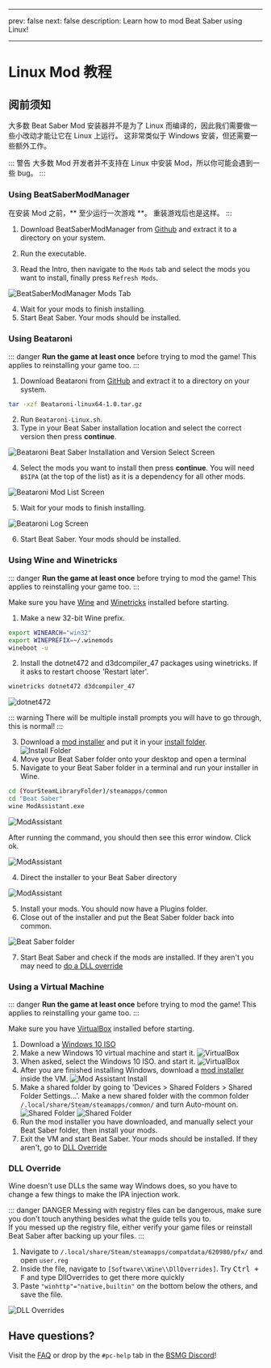 - - -
prev: false next: false description: Learn how to mod Beat Saber using Linux!
- - -

# Linux Mod 教程

## 阅前须知

大多数 Beat Saber Mod 安装器并不是为了 Linux 而编译的，因此我们需要做一些小改动才能让它在 Linux 上运行。 这非常类似于 Windows 安装，但还需要一些额外工作。

::: 警告
大多数 Mod 开发者并不支持在 Linux 中安装 Mod，所以你可能会遇到一些 bug。
:::

### Using BeatSaberModManager

在安装 Mod 之前，** 至少运行一次游戏 **。 重装游戏后也是这样。 :::

1. Download BeatSaberModManager from [Github](https://github.com/affederaffe/BeatSaberModManager/releases) and extract it to a directory on your system.

2. Run the executable.
3. Read the Intro, then navigate to the `Mods` tab and select the mods you want to install, finally press `Refresh Mods`.

![BeatSaberModManager Mods Tab](/.assets/images/beginners-guide/beatsabermodmanager.png)

4. Wait for your mods to finish installing.
5. Start Beat Saber. Your mods should be installed.

### Using Beataroni

::: danger **Run the game at least once** before trying to mod the game! This applies to reinstalling your game too. :::

1. Download Beataroni from [GitHub](https://github.com/geefr/beatsaber-linux-goodies/releases) and extract it to a directory on your system.

```sh
tar -xzf Beataroni-linux64-1.0.tar.gz
```

2. Run `Beataroni-Linux.sh`.
3. Type in your Beat Saber installation location and select the correct version then press **continue**.

![Beataroni Beat Saber Installation and Version Select Screen](/.assets/images/modding/beataroni-start.png)

4. Select the mods you want to install then press **continue**. You will need `BSIPA` (at the top of the list) as it is a dependency for all other mods.

![Beataroni Mod List Screen](/.assets/images/modding/beataroni-mod-list.png)

5. Wait for your mods to finish installing.

![Beataroni Log Screen](/.assets/images/modding/beataroni-end.png)

6. Start Beat Saber. Your mods should be installed.

### Using Wine and Winetricks

::: danger **Run the game at least once** before trying to mod the game! This applies to reinstalling your game too. :::

Make sure you have [Wine](https://wiki.winehq.org/Download) and [Winetricks](https://github.com/Winetricks/winetricks/blob/master/README.md) installed before starting.

1. Make a new 32-bit Wine prefix.

```bash
export WINEARCH="win32"
export WINEPREFIX=~/.winemods
wineboot -u
```

2. Install the dotnet472 and d3dcompiler_47 packages using winetricks. If it asks to restart choose 'Restart later'.

```bash
winetricks dotnet472 d3dcompiler_47
```

![dotnet472](/.assets/images/beginners-guide/dotnet472.png)

::: warning
There will be multiple install prompts you will have to go through, this is normal!
:::

3. Download a [mod installer](/pc-modding.md#installers) and put it in your [install folder](/faq/install-folder.md). <br/>![Install Folder](/.assets/images/beginners-guide/linuxMAInstall.png)
4. Move your Beat Saber folder onto your desktop and open a terminal
5. Navigate to your Beat Saber folder in a terminal and run your installer in Wine.

```sh
cd (YourSteamLibraryFolder)/steamapps/common
cd "Beat Saber"
wine ModAssistant.exe
```

![ModAssistant](/.assets/images/beginners-guide/linuxRunWine.png)

After running the command, you should then see this error window. Click ok.

![ModAssistant](/.assets/images/beginners-guide/linuxMAnoInstall.png)

4. Direct the installer to your Beat Saber directory

![ModAssistant](/.assets/images/beginners-guide/linuxGameDirectory.png)

5. Install your mods. You should now have a Plugins folder.
6. Close out of the installer and put the Beat Saber folder back into common.

![Beat Saber folder](/.assets/images/beginners-guide/linuxDirectoryCommon.png)

7. Start Beat Saber and check if the mods are installed. If they aren't you may need to [do a DLL override](#dll-override)

### Using a Virtual Machine

::: danger **Run the game at least once** before trying to mod the game! This applies to reinstalling your game too. :::

Make sure you have [VirtualBox](https://www.virtualbox.org/wiki/Linux_Downloads) installed before starting.

1. Download a [Windows 10 ISO](https://www.microsoft.com/en-us/software-download/windows10ISO)
2. Make a new Windows 10 virtual machine and start it. ![VirtualBox](/.assets/images/beginners-guide/linuxVirtualBox.png)
3. When asked, select the Windows 10 ISO. and start it. ![VirtualBox](/.assets/images/beginners-guide/linuxVBwinInstall.png)
4. After you are finished installing Windows, download a [mod installer](/beginners-guide.md#installers) inside the VM. ![Mod Assistant Install](/.assets/images/beginners-guide/linuxVBMAdownload.png)
5. Make a shared folder by going to 'Devices > Shared Folders > Shared Folder Settings...'. Make a new shared folder with the common folder `/.local/share/Steam/steamapps/common/` and turn Auto-mount on. ![Shared Folder](/.assets/images/beginners-guide/linuxVBsharedfolder.png) ![Shared Folder](/.assets/images/beginners-guide/linuxVBfolderautomount.png)
6. Run the mod installer you have downloaded, and manually select your Beat Saber folder, then install your mods.
7. Exit the VM and start Beat Saber. Your mods should be installed. If they aren't, go to [DLL Override](#dll-override)

### DLL Override

Wine doesn't use DLLs the same way Windows does, so you have to change a few things to make the IPA injection work.

::: danger DANGER Messing with registry files can be dangerous, make sure you don't touch anything besides what the guide tells you to.  
If you messed up the registry file, either verify your game files or reinstall Beat Saber after backing up your files. :::

1. Navigate to `/.local/share/Steam/steamapps/compatdata/620980/pfx/` and open `user.reg`
2. Inside the file, navigate to `[Software\\Wine\\DllOverrides]`. Try <kbd>Ctrl + F</kbd> and type DllOverrides to get there more quickly
3. Paste `"winhttp"="native,builtin"` on the bottom below the others, and save the file.

![DLL Overrides](/.assets/images/beginners-guide/linuxDLLoverride.png "DLL Overrides")

## Have questions?

Visit the [FAQ](/faq/) or drop by the `#pc-help` tab in the [BSMG Discord](https://discord.gg/beatsabermods)!
